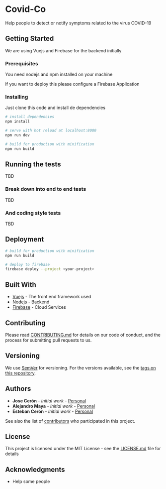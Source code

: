 # Covid-Co

Help people to detect or notify symptoms related to the virus COVID-19

## Getting Started

We are using Vuejs and Firebase for the backend initially

### Prerequisites

You need nodejs and npm installed on your machine

If you want to deploy this please configure a Firebase Application


### Installing

Just clone this code and install de dependencies


``` bash
# install dependencies
npm install

# serve with hot reload at localhost:8080
npm run dev

# build for production with minification
npm run build
```


## Running the tests

TBD

### Break down into end to end tests

TBD

### And coding style tests

TBD

## Deployment


``` bash
# build for production with minification
npm run build

# deploy to firebase
firebase deploy --project <your-project>

```

## Built With

* [Vuejs](https://vuejs.org/) - The front end framework used
* [Nodejs](https://nodejs.org/en/) - Backend
* [Firebase](https://firebase.google.com/) - Cloud Services

## Contributing

Please read [CONTRIBUTING.md](https://github.com/CovidCo/covidco-web-app/contributing) for details on our code of conduct, and the process for submitting pull requests to us.

## Versioning

We use [SemVer](http://semver.org/) for versioning. For the versions available, see the [tags on this repository](https://github.com/CovidCo/covidco-web-app/tags).

## Authors

* **Jose Cerón** - *Initial work* - [Personal](https://github.com/joseceron)
* **Alejandro Maya** - *Initial work* - [Personal](https://github.com/slorq)
* **Esteban Cerón** - *Initial work* - [Personal](https://github.com/estebance)

See also the list of [contributors](https://github.com/CovidCo/covidco-web-app/contributors) who participated in this project.

## License

This project is licensed under the MIT License - see the [LICENSE.md](LICENSE.md) file for details

## Acknowledgments

*  Help some people
